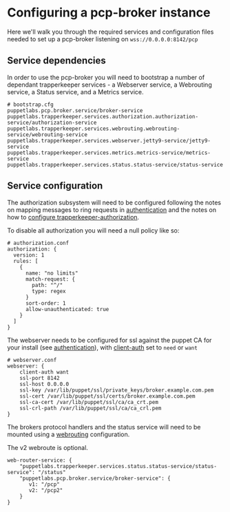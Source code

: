 # Configuring a pcp-broker instance

Here we'll walk you through the required services and configuration
files needed to set up a pcp-broker listening on `wss://0.0.0.0:8142/pcp`

## Service dependencies

In order to use the pcp-broker you will need to bootstrap a number of
dependant trapperkeeper services - a Webserver service, a Webrouting
service, a Status service, and a Metrics service.

```
# bootstrap.cfg
puppetlabs.pcp.broker.service/broker-service
puppetlabs.trapperkeeper.services.authorization.authorization-service/authorization-service
puppetlabs.trapperkeeper.services.webrouting.webrouting-service/webrouting-service
puppetlabs.trapperkeeper.services.webserver.jetty9-service/jetty9-service
puppetlabs.trapperkeeper.services.metrics.metrics-service/metrics-service
puppetlabs.trapperkeeper.services.status.status-service/status-service
```

## Service configuration


The authorization subsystem will need to be configured following the notes on
mapping messages to ring requests in [authentication](authentication.md) and
the notes on how to [configure trapperkeeper-authorization](https://github.com/puppetlabs/trapperkeeper-authorization/blob/master/doc/authorization-config.md).

To disable all authorization you will need a null policy like so:

```
# authorization.conf
authorization: {
  version: 1
  rules: [
    {
      name: "no limits"
      match-request: {
        path: "^/"
        type: regex
      }
      sort-order: 1
      allow-unauthenticated: true
    }
  ]
}
```

The webserver needs to be configured for ssl against the puppet CA for
your install (see [authentication](authentication.md)), with
[client-auth](https://github.com/puppetlabs/trapperkeeper-webserver-jetty9/blob/master/doc/jetty-config.md#client-auth)
set to `need` or `want`

```
# webserver.conf
webserver: {
    client-auth want
    ssl-port 8142
    ssl-host 0.0.0.0
    ssl-key /var/lib/puppet/ssl/private_keys/broker.example.com.pem
    ssl-cert /var/lib/puppet/ssl/certs/broker.example.com.pem
    ssl-ca-cert /var/lib/puppet/ssl/ca/ca_crt.pem
    ssl-crl-path /var/lib/puppet/ssl/ca/ca_crl.pem
}
```

The brokers protocol handlers and the status service will need to be mounted using a
[webrouting](https://github.com/puppetlabs/trapperkeeper-webserver-jetty9/blob/master/doc/webrouting-config.md)
configuration.

The v2 webroute is optional.

```
web-router-service: {
    "puppetlabs.trapperkeeper.services.status.status-service/status-service": "/status"
    "puppetlabs.pcp.broker.service/broker-service": {
       v1: "/pcp"
       v2: "/pcp2"
    }
}
```
